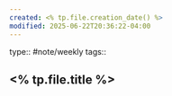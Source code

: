 ```yaml
---
created: <% tp.file.creation_date() %>
modified: 2025-06-22T20:36:22-04:00
---
```

type:: #note/weekly
tags:: 
## <% tp.file.title %>